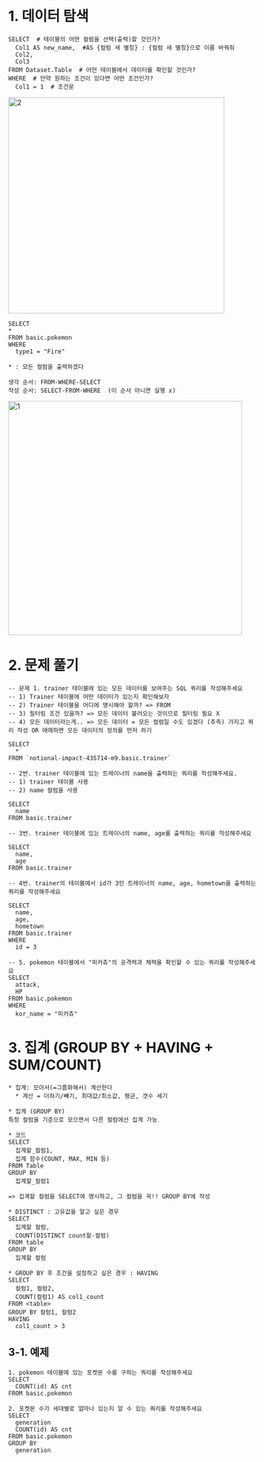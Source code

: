 # 1. 데이터 탐색
```
SELECT  # 테이블의 어떤 컬럼을 선택(출력)할 것인가?
  Col1 AS new_name,  #AS {컬럼 새 별칭} : {컬럼 새 별칭}으로 이름 바꿔줘
  Col2,
  Col3
FROM Dataset.Table  # 어떤 테이블에서 데이터를 확인할 것인가?
WHERE  # 만약 원하는 조건이 있다면 어떤 조건인가?
  Col1 = 1  # 조건문
```

<img width="437" alt="2" src="https://github.com/user-attachments/assets/420e9d82-c256-4bd8-b02f-bbfc47c3cbf2">

```
SELECT
*
FROM basic.pokemon
WHERE
  type1 = "Fire"

* : 모든 컬럼을 출력하겠다
```

```
생각 순서: FROM-WHERE-SELECT
작성 순서: SELECT-FROM-WHERE  (이 순서 아니면 실행 x)
```

<img width="473" alt="1" src="https://github.com/user-attachments/assets/50a76048-0ce5-4e1c-a3a4-79b782ccb11e">

# 2. 문제 풀기
```
-- 문제 1. trainer 테이블에 있는 모든 데이터를 보여주는 SQL 쿼리를 작성해주세요
-- 1) Trainer 테이블에 어떤 데이터가 있는지 확인해보자
-- 2) Trainer 테이블을 어디에 명시해야 할까? => FROM
-- 3) 필터링 조건 있을까? => 모든 데이터 불러오는 것이므로 필터링 필요 X
-- 4) 모든 데이터라는게.. => 모든 데이터 = 모든 컬럼일 수도 있겠다 (추측) 가지고 쿼리 작성 OR 애매하면 모든 데이터의 정의를 먼저 하기

SELECT  
  *
FROM `notional-impact-435714-m9.basic.trainer` 
```

```
-- 2번. trainer 테이블에 있는 트레이너의 name을 출력하는 쿼리를 작성해주세요.
-- 1) trainer 테이블 사용
-- 2) name 컬럼을 사용

SELECT
  name
FROM basic.trainer
```

```
-- 3번. trainer 테이블에 있는 트레이너의 name, age를 출력하는 쿼리를 작성해주세요

SELECT
  name,
  age
FROM basic.trainer
```

```
-- 4번. trainer의 테이블에서 id가 3인 트레이너의 name, age, hometown을 출력하는 쿼리를 작성해주세요

SELECT
  name,
  age,
  hometown
FROM basic.trainer
WHERE 
  id = 3
```

```
-- 5. pokemon 테이블에서 "피카츄"의 공격력과 체력을 확인할 수 있는 쿼리를 작성해주세요
SELECT
  attack,
  HP
FROM basic.pokemon
WHERE
  kor_name = "피카츄"
```

# 3. 집계 (GROUP BY + HAVING + SUM/COUNT)
```
* 집계: 모아서(=그룹화해서) 계산한다
  * 계산 = 더하기/빼기, 최대값/최소값, 평균, 갯수 세기

* 집계 (GROUP BY)
특정 컬럼을 기준으로 모으면서 다른 컬럼에선 집계 가능

* 코드
SELECT
  집계할_컬럼1,
  집계 함수(COUNT, MAX, MIN 등)
FROM Table
GROUP BY
  집계할_컬럼1

=> 집계할 컬럼을 SELECT에 명시하고, 그 컬럼을 꼭!! GROUP BY에 작성

```


```
* DISTINCT : 고유값을 알고 싶은 경우
SELECT
  집계할 컬럼,
  COUNT(DISTINCT count할-컬럼)
FROM table
GROUP BY
  집계할 컬럼
```

```
* GROUP BY 후 조건을 설정하고 싶은 경우 : HAVING
SELECT
  컬럼1, 컬럼2,
  COUNT(컬럼1) AS col1_count
FROM <table>
GROUP BY 컬럼1, 컬럼2
HAVING
  col1_count > 3
```

## 3-1. 예제
```
1. pokemon 테이블에 있는 포켓몬 수를 구하는 쿼리를 작성해주세요
SELECT
  COUNT(id) AS cnt
FROM basic.pokemon
```

```
2. 포켓몬 수가 세대별로 얼마나 있는지 알 수 있는 쿼리를 작성해주세요
SELECT
  generation
  COUNT(id) AS cnt
FROM basic.pokemon
GROUP BY
  generation
```
